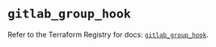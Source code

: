 # `gitlab_group_hook`

Refer to the Terraform Registry for docs: [`gitlab_group_hook`](https://registry.terraform.io/providers/gitlabhq/gitlab/17.8.0/docs/resources/group_hook).

